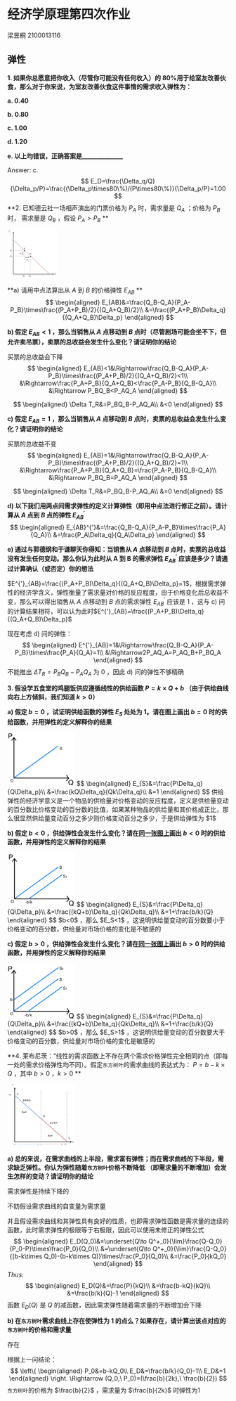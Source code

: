 # 经济学原理第四次作业

梁昱桐 2100013116

## 弹性

**1. 如果你总愿意把你收入（尽管你可能没有任何收入）的 80%用于给室友改善伙食，那么对于你来说，为室友改善伙食这件事情的需求收入弹性为：**

**a. 0.40**

**b. 0.80**

**c. 1.00**

**d. 1.20**

**e. 以上均错误，正确答案是______________**

Answer: c.
$$
E_D=\frac{\Delta_q/Q}{\Delta_p/P}=\frac{(\Delta_p\times80\%)/(P\times80\%)}{\Delta_p/P}=1.00
$$
**2. 已知德云社一场相声演出的门票价格为 $P_A$ 时，需求量是 $Q_A$ ；价格为 $P_B$ 时， 需求量是 $Q_B$ ，假设 $P_A>P_B$ **

<img src="image-20220930200921384.png" alt="image-20220930200921384" style="zoom: 25%;" />

**a) 请用中点法算出从 $A$ 到 $B$ 的价格弹性 $E_{AB}$ **
$$
\begin{aligned}
E_{AB}&=\frac{Q_B-Q_A}{P_A-P_B}\times\frac{(P_A+P_B)/2}{(Q_A+Q_B)/2}\\
&=\frac{(P_A+P_B)\Delta_q}{(Q_A+Q_B)\Delta_p}
\end{aligned}
$$


**b) 假定  $E_{AB}<1$  ，那么当销售从 $A$ 点移动到 $B$ 点时（尽管剧场可能会坐不下，但允许卖吊票），卖票的总收益会发生什么变化？请证明你的结论**

买票的总收益会下降
$$
\begin{aligned}
E_{AB}<1&\Rightarrow\frac{Q_B-Q_A}{P_A-P_B}\times\frac{(P_A+P_B)/2}{(Q_A+Q_B)/2}<1\\
&\Rightarrow\frac{P_A+P_B}{Q_A+Q_B}<\frac{P_A-P_B}{Q_B-Q_A}\\
&\Rightarrow P_BQ_B<P_AQ_A
\end{aligned}
$$

$$
\begin{aligned}
\Delta T_R&=P_BQ_B-P_AQ_A\\
&<0
\end{aligned}
$$



**c) 假定  $E_{AB}=1$  ，那么当销售从 $A$ 点移动到 $B$ 点时，卖票的总收益会发生什么变化？请证明你的结论** 

买票的总收益不变
$$
\begin{aligned}
E_{AB}=1&\Rightarrow\frac{Q_B-Q_A}{P_A-P_B}\times\frac{(P_A+P_B)/2}{(Q_A+Q_B)/2}=1\\
&\Rightarrow\frac{P_A+P_B}{Q_A+Q_B}=\frac{P_A-P_B}{Q_B-Q_A}\\
&\Rightarrow P_BQ_B=P_AQ_A
\end{aligned}
$$

$$
\begin{aligned}
\Delta T_R&=P_BQ_B-P_AQ_A\\
&=0
\end{aligned}
$$



**d) 以下我们用两点间需求弹性的定义计算弹性（即用中点法进行修正之前）。请计算从 $A$ 点到 $B$ 点的弹性 $E^{'}_{AB}$** 
$$
\begin{aligned}
E_{AB}^{'}&=\frac{Q_B-Q_A}{P_A-P_B}\times\frac{P_A}{Q_A}\\
&=\frac{P_A\Delta_q}{Q_A\Delta_p}
\end{aligned}
$$


**e) 通过与郭德纲和于谦聊天你得知：当销售从 $A$ 点移动到 $B$ 点时，卖票的总收益没有发生任何变动。那么你认为此时从 A 到 B 的需求弹性 $E^{'}_{AB}$ 应该是多少？请通过计算确认（或否定）你的想法**

 $E^{'}_{AB}=\frac{(P_A+P_B)\Delta_q}{(Q_A+Q_B)\Delta_p}=1$，根据需求弹性的经济学含义，弹性衡量了需求量对价格的反应程度，由于价格变化后总收益不变，那么可以得出销售从 $A$ 点移动到 $B$ 点的需求弹性 $E^{'}_{AB}$ 应该是 $1$ ，这与 c) 问的计算结果相符，可以认为此时$E^{'}_{AB}=\frac{(P_A+P_B)\Delta_q}{(Q_A+Q_B)\Delta_p}$

现在考虑 d) 问的弹性：
$$
\begin{aligned}
E^{'}_{AB}=1&\Rightarrow\frac{Q_B-Q_A}{P_A-P_B}\times\frac{P_A}{Q_A}=1\\
&\Rightarrow2P_AQ_A=P_AQ_B+P_BQ_A
\end{aligned}
$$
不能推出 $\Delta T_R=P_BQ_B-P_AQ_A$ 为 $0$ ，因此 d) 问的弹性不够精确

**3. 假设学五食堂的鸡腿饭供应遵循线性的供给函数 $P=k\times Q+b$ （由于供给曲线向右上方倾斜，我们知道 $k>0$）**

**a) 假定 $b=0$ ，试证明供给函数的弹性 $E_S$ 处处为 $1$。请在图上画出 $b=0$ 时的供给函数，并用弹性的定义解释你的结果**

<img src="image-20220930212030219.png" alt="image-20220930212030219" style="zoom:15%;" />
$$
\begin{aligned}
E_{S}&=\frac{P\Delta_q}{Q\Delta_p}\\
&=\frac{kQ\Delta_q}{Qk\Delta_q}\\
&=1
\end{aligned}
$$
供给弹性的经济学意义是一个物品的供给量对价格变动的反应程度，定义是供给量变动的百分数比价格变动的百分数的比值，如果某种物品的供给量和其价格成正比，那么很显然供给量变动百分之多少则价格变动百分之多少，于是供给弹性为 $1$

**b) 假定 $b<0$ ，供给弹性会发生什么变化？请在<u>同一张图上</u>画出 $b<0$ 时的供给函数，并用弹性的定义解释你的结果**

<img src="image-20220930212109915.png" alt="image-20220930212109915" style="zoom:15%;" />
$$
\begin{aligned}
E_{S}&=\frac{P\Delta_q}{Q\Delta_p}\\
&=\frac{(kQ+b)\Delta_q}{Qk\Delta_q}\\
&=1+\frac{b/k}{Q}
\end{aligned}
$$
 $b<0$ ，那么 $E_S<1$ ，这说明供给量变动的百分数要小于价格变动的百分数，供给量对市场价格的变化是不敏感的

**c) 假定 $b>0$ ，供给弹性会发生什么变化？请在<u>同一张图上</u>画出 $b>0$ 时的供给函数，并用弹性的定义解释你的结果**

<img src="image-20220930212147317.png" alt="image-20220930212147317" style="zoom:15%;" />
$$
\begin{aligned}
E_{S}&=\frac{P\Delta_q}{Q\Delta_p}\\
&=\frac{(kQ+b)\Delta_q}{Qk\Delta_q}\\
&=1+\frac{b/k}{Q}
\end{aligned}
$$
 $b>0$ ，那么 $E_S>1$ ，这说明供给量变动的百分数要大于价格变动的百分数，供给量对市场价格的变化是敏感的

**4. 莱布尼茨：“线性的需求函数上不存在两个需求价格弹性完全相同的点（即每一处的需求价格弹性均不同）。假定`东方树叶`的需求曲线的表达式为： $P=b-k\times Q$ ，其中 $b>0$ ，$k>0$ **

<img src="image-20220930195847727.png" alt="image-20220930195847727" style="zoom:15%;" />

**a) 总的来说，在需求曲线的上半段，需求富有弹性；而在需求曲线的下半段，需求缺乏弹性。你认为弹性随着`东方树叶`价格不断降低 （即需求量的不断增加）会发生怎样的变动？请证明你的结论** 

需求弹性是持续下降的

不妨假设需求曲线的自变量为需求量

并且假设需求曲线和其弹性具有良好的性质，也即需求弹性函数是需求量的连续的函数，此时需求弹性的极限等于右极限，因此可以使用未修正的弹性公式
$$
\begin{aligned}
E_D(Q_0)&=\underset{Q\to Q^+_0}{\lim}\frac{Q-Q_0}{P_0-P}\times\frac{P_0}{Q_0}\\
&=\underset{Q\to Q^+_0}{\lim}\frac{Q-Q_0}{(b-k\times Q_0)-(b-k\times Q)}\times\frac{P_0}{Q_0}\\
&=\frac{P_0}{kQ_0}
\end{aligned}
$$
$Thus:$
$$
\begin{aligned}
E_D(Q)&=\frac{P}{kQ}\\
&=\frac{b-kQ}{kQ}\\
&=\frac{b/k}{Q}-1
\end{aligned}
$$
函数 $E_D(Q)$ 是 $Q$ 的减函数，因此需求弹性随着需求量的不断增加会下降

**b) 在`东方树叶`需求曲线上存在使弹性为 $1$ 的点么？如果存在，请计算出该点对应的`东方树叶`的价格和需求量**

存在

根据上一问结论：
$$
\left\{
\begin{aligned}
P_0&=b-kQ_0\\
E_D&=\frac{b/k}{Q_0}-1\\
E_D&=1
\end{aligned}
\right.
\Rightarrow
(Q_0,\ P_0)=(\frac{b}{2k},\ \frac{b}{2})
$$
`东方树叶`的价格为 $\frac{b}{2}$ ，需求量为 $\frac{b}{2k}$ 时弹性为1
